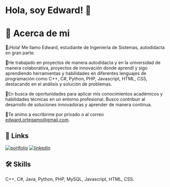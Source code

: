 
# Hola, soy Edward! 👋

# 🚀 Acerca de mi
👋¡Hola! Me llamo Edward, estudiante de Ingeniería de Sistemas, autodidacta en gran parte.

🚀He trabajado en proyectos de manera autodidacta y en la universidad de manera colaborativa, proyectos de innovación donde aprendí y sigo aprendiendo herramientas y habilidades en diferentes lenguajes de programación como C++, C#, Python, PHP, Javascript, HTML, CSS, destacando en el análisis y solución de problemas.

💼En busca de oportunidades para aplicar mis conocimientos académicos y habilidades técnicas en un entorno profesional. Busco contribuir al desarrollo de soluciones innovadoras y aprender de manera continua.

💬Te animo a escribirme por privado o al correo edward.ortegamo@gmail.com.


## 🔗 Links
[![portfolio](https://img.shields.io/badge/my_portfolio-000?style=for-the-badge&logo=ko-fi&logoColor=white)]()
[![linkedin](https://img.shields.io/badge/linkedin-0A66C2?style=for-the-badge&logo=linkedin&logoColor=white)](https://www.linkedin.com/in/edward-ortega-33a434237/)



## 🛠 Skills
C++, C#, Java, Python, PHP, MySQL, Javascript, HTML, CSS.



